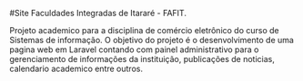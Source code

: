 #Site Faculdades Integradas de Itararé - FAFIT.

Projeto academico para a disciplina de comércio eletrônico do curso de Sistemas de informação. O objetivo do projeto é o desenvolvimento de uma pagina web em Laravel contando com painel administrativo para o gerenciamento de informações da instituição, publicações de noticias, calendario academico entre outros.
